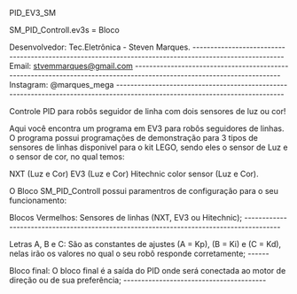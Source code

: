 PID_EV3_SM
 
 SM_PID_Controll.ev3s = Bloco
 
 
Desenvolvedor: Tec.Eletrônica - Steven Marques. -------------------------------------------------------------------------------------------------------
Email: stvemmarques@gmail.com -----------------------------------------------------------------------------------------------------------------------
Instagram: @marques_mega -----------------------------------------------------------------------------------------------------------------------------

Controle PID para robôs seguidor de linha com dois sensores de luz ou cor!

Aqui você encontra um programa em EV3 para robôs seguidores de linhas. O programa possui programações de demonstração para 3 tipos de sensores de linhas disponivel para o kit LEGO, sendo eles o sensor de Luz e o sensor de cor, no qual temos: 

NXT (Luz e Cor)
EV3 (Luz e Cor) 
Hitechnic color sensor (Luz e Cor).

O Bloco SM_PID_Controll possui paramentros de configuração para o seu funcionamento:

Blocos Vermelhos: Sensores de linhas (NXT, EV3 ou Hitechnic); ----------------------------------------------------------------------------------------

Letras A, B e C: São as constantes de ajustes (A = Kp), (B = Ki) e (C = Kd), nelas irão os valores no qual o seu robô responde corretamente; ------

Bloco final: O bloco final é a saída do PID onde será conectada ao motor de direção ou de sua preferência; ----------------------------------------
